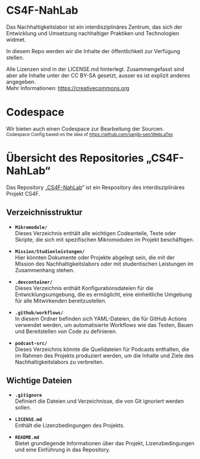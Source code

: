 # CS4F-NahLab

Das Nachhaltigkeitslabor ist ein interdisziplinäres Zentrum, das sich der Entwicklung und Umsetzung
nachhaltiger Praktiken und Technologien widmet.    

In diesem Repo werden wir die Inhalte der öffentlichkeit zur Verfügung stellen. 

Alle Lizenzen sind in der LICENSE.md hinterlegt. 
Zusammengefasst sind aber alle Inhalte unter der CC BY-SA gesetzt, ausser es ist explizit anderes angegeben.      
Mehr Informationen: https://creativecommons.org      

# Codespace 
Wir bieten auch einen Codespace zur Bearbeitung der Sourcen.    
<small>Codespace Config based on the idea of https://github.com/sanjib-sen/WebLaTex</small>

# Übersicht des Repositories „CS4F-NahLab“

Das Repository „[CS4F-NahLab](https://github.com/Transport-Protocol/CS4F-NahLab)“ ist ein Respository des interdisziplinäres Projekt CS4F.

## Verzeichnisstruktur
- **`Mikromodule/`**  
  Dieses Verzeichnis enthält alle wichtigen Codeanteile, Texte oder Skripte, die sich mit spezifischen Mikromodulen im Projekt beschäftigen.

- **`Mission/Studienleistungen/`**  
  Hier könnten Dokumente oder Projekte abgelegt sein, die mit der Mission des Nachhaltigkeitslabors oder mit studentischen Leistungen im Zusammenhang stehen.
  
- **`.devcontainer/`**  
  Dieses Verzeichnis enthält Konfigurationsdateien für die Entwicklungsumgebung, die es ermöglicht, eine einheitliche Umgebung für alle Mitwirkenden bereitzustellen.

- **`.github/workflows/`**  
  In diesem Ordner befinden sich YAML-Dateien, die für GitHub Actions verwendet werden, um automatisierte Workflows wie das Testen, Bauen und Bereitstellen von Code zu definieren.

- **`podcast-src/`**  
  Dieses Verzeichnis könnte die Quelldateien für Podcasts enthalten, die im Rahmen des Projekts produziert werden, um die Inhalte und Ziele des Nachhaltigkeitslabors zu verbreiten.

## Wichtige Dateien

- **`.gitignore`**  
  Definiert die Dateien und Verzeichnisse, die von Git ignoriert werden sollen.

- **`LICENSE.md`**  
  Enthält die Lizenzbedingungen des Projekts.

- **`README.md`**  
  Bietet grundlegende Informationen über das Projekt, Lizenzbedingungen und eine Einführung in das Repository.

